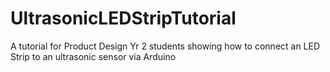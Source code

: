 # UltrasonicLEDStripTutorial
A tutorial for Product Design Yr 2 students showing how to connect an LED Strip to an ultrasonic sensor via Arduino
